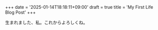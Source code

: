 +++
date = '2025-01-14T18:18:11+09:00'
draft = true
title = 'My First Life Blog Post'
+++

生まれました、私。これからよろしくね。
